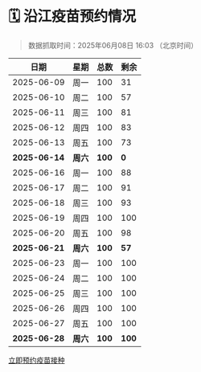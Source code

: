 # 🗓️ 沿江疫苗预约情况

> 数据抓取时间：2025年06月08日 16:03 （北京时间）

| 日期 | 星期 | 总数 | 剩余 |
|------|------|------|------|
| 2025-06-09 | 周一 | 100 | 31 |
| 2025-06-10 | 周二 | 100 | 57 |
| 2025-06-11 | 周三 | 100 | 81 |
| 2025-06-12 | 周四 | 100 | 83 |
| 2025-06-13 | 周五 | 100 | 73 |
| **2025-06-14** | **周六** | **100** | **0** |
| 2025-06-16 | 周一 | 100 | 88 |
| 2025-06-17 | 周二 | 100 | 91 |
| 2025-06-18 | 周三 | 100 | 93 |
| 2025-06-19 | 周四 | 100 | 100 |
| 2025-06-20 | 周五 | 100 | 98 |
| **2025-06-21** | **周六** | **100** | **57** |
| 2025-06-23 | 周一 | 100 | 100 |
| 2025-06-24 | 周二 | 100 | 100 |
| 2025-06-25 | 周三 | 100 | 100 |
| 2025-06-26 | 周四 | 100 | 100 |
| 2025-06-27 | 周五 | 100 | 100 |
| **2025-06-28** | **周六** | **100** | **100** |


<div class="button-container">
<a class="btn" href="http://yfzweb.ishequ.net/#/login" target="_blank">立即预约疫苗接种</a>
</div>
